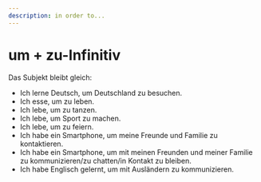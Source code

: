 ```yaml
---
description: in order to...
---
```


# um + zu-Infinitiv

Das Subjekt bleibt gleich:

* Ich lerne Deutsch, um Deutschland zu besuchen.
* Ich esse, um zu leben.
* Ich lebe, um zu tanzen.
* Ich lebe, um Sport zu machen.
* Ich lebe, um zu feiern.
* Ich habe ein Smartphone, um meine Freunde und Familie zu kontaktieren.
* Ich habe ein Smartphone, um mit meinen Freunden und meiner Familie zu kommunizieren/zu chatten/in Kontakt zu bleiben.
* Ich habe Englisch gelernt, um mit Ausländern zu kommunizieren.




